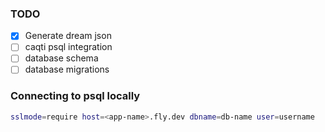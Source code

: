 ### TODO
- [x] Generate dream json
- [ ] caqti psql integration
- [ ] database schema
- [ ] database migrations

### Connecting to psql locally
```bash
sslmode=require host=<app-name>.fly.dev dbname=db-name user=username
```
